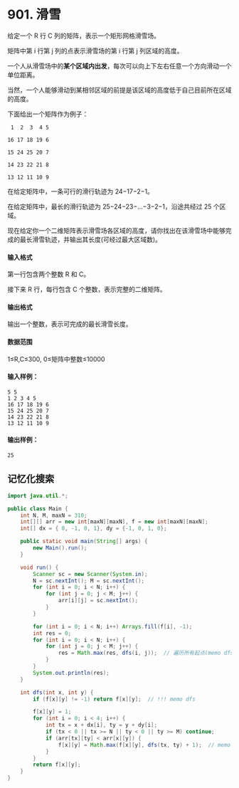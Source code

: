 # 901. 滑雪

给定一个 R 行 C 列的矩阵，表示一个矩形网格滑雪场。

矩阵中第 i 行第 j 列的点表示滑雪场的第 i 行第 j 列区域的高度。

一个人从滑雪场中的**某个区域内出发**，每次可以向上下左右任意一个方向滑动一个单位距离。

当然，一个人能够滑动到某相邻区域的前提是该区域的高度低于自己目前所在区域的高度。

下面给出一个矩阵作为例子：

```
 1  2  3  4 5

16 17 18 19 6

15 24 25 20 7

14 23 22 21 8

13 12 11 10 9
```

在给定矩阵中，一条可行的滑行轨迹为 24−17−2−1。

在给定矩阵中，最长的滑行轨迹为 25−24−23−…−3−2−1，沿途共经过 25 个区域。

现在给定你一个二维矩阵表示滑雪场各区域的高度，请你找出在该滑雪场中能够完成的最长滑雪轨迹，并输出其长度(可经过最大区域数)。

#### 输入格式

第一行包含两个整数 R 和 C。

接下来 R 行，每行包含 C 个整数，表示完整的二维矩阵。

#### 输出格式

输出一个整数，表示可完成的最长滑雪长度。

#### 数据范围

1≤R,C≤300, 0≤矩阵中整数≤10000

#### 输入样例：

```
5 5
1 2 3 4 5
16 17 18 19 6
15 24 25 20 7
14 23 22 21 8
13 12 11 10 9
```

#### 输出样例：

```
25
```

## 记忆化搜索

```java
import java.util.*;

public class Main {
    int N, M, maxN = 310;
    int[][] arr = new int[maxN][maxN], f = new int[maxN][maxN];
    int[] dx = { 0, -1, 0, 1}, dy = {-1, 0, 1, 0};

    public static void main(String[] args) {
        new Main().run();
    }

    void run() {
        Scanner sc = new Scanner(System.in);
        N = sc.nextInt(); M = sc.nextInt();
        for (int i = 0; i < N; i++) {
            for (int j = 0; j < M; j++) {
                arr[i][j] = sc.nextInt();
            }
        }

        for (int i = 0; i < N; i++) Arrays.fill(f[i], -1);
        int res = 0;
        for (int i = 0; i < N; i++) {
            for (int j = 0; j < M; j++) {
                res = Math.max(res, dfs(i, j));  // 遍历所有起点(memo dfs)
            }
        }
        System.out.println(res);
    }

    int dfs(int x, int y) {
        if (f[x][y] != -1) return f[x][y];  // !!! memo dfs

        f[x][y] = 1;
        for (int i = 0; i < 4; i++) {
            int tx = x + dx[i], ty = y + dy[i];
            if (tx < 0 || tx >= N || ty < 0 || ty >= M) continue;
            if (arr[tx][ty] < arr[x][y]) {
                f[x][y] = Math.max(f[x][y], dfs(tx, ty) + 1);  // memo dfs!!!
            }
        }
        return f[x][y];
    }
}
```

